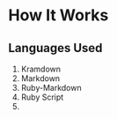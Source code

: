 How It Works
============

## Languages Used
1. Kramdown
2. Markdown
3. Ruby-Markdown
4. Ruby Script
5. 

